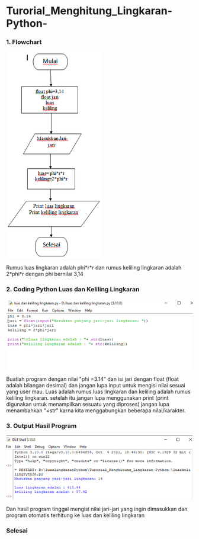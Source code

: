 # Turorial_Menghitung_Lingkaran-Python-
### 1. Flowchart
![Gambar 1](Screenshot_1.png)
<p>Rumus luas lingkaran adalah phi*r*r dan rumus keliling lingkaran adalah 2*phi*r dengan phi bernilai 3,14</p>

### 2. Coding Python Luas dan Keliling Lingkaran
![Gambar 2](input.png)
<p>Buatlah program dengan nilai "phi =3.14" dan isi jari dengan float (float adalah bilangan desimal) dan jangan lupa input untuk mengisi nilai sesuai yang user mau. Luas adalah rumus luas lingkaran dan keliling adalah rumus keliling lingkaran. setelah itu jangan lupa menggunakan print (print digunakan untuk menampilkan sesuatu yang diproses) jangan lupa menambahkan "+str" karna kita menggabungkan beberapa nilai/karakter.</p>

### 3. Output Hasil Program
![Gambar 3](output.png)
<p>Dan hasil program tinggal mengisi nilai jari-jari yang ingin dimasukkan dan program otomatis terhitung ke luas dan keliling lingkaran</p>

### Selesai